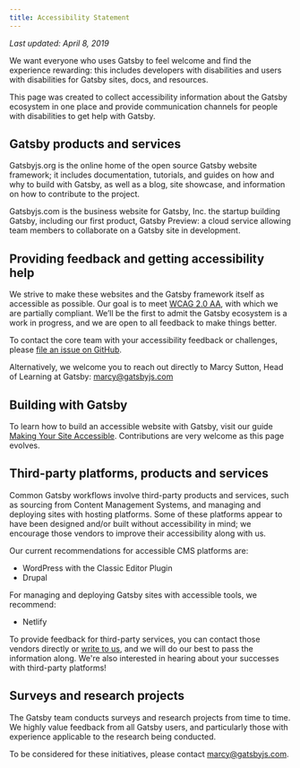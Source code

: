 ```yaml
---
title: Accessibility Statement
---
```


_Last updated: April 8, 2019_

We want everyone who uses Gatsby to feel welcome and find the experience rewarding: this includes developers with disabilities and users with disabilities for Gatsby sites, docs, and resources.

This page was created to collect accessibility information about the Gatsby ecosystem in one place and provide communication channels for people with disabilities to get help with Gatsby.

## Gatsby products and services

Gatsbyjs.org is the online home of the open source Gatsby website framework; it includes documentation, tutorials, and guides on how and why to build with Gatsby, as well as a blog, site showcase, and information on how to contribute to the project.

Gatsbyjs.com is the business website for Gatsby, Inc. the startup building Gatsby, including our first product, Gatsby Preview: a cloud service allowing team members to collaborate on a Gatsby site in development.

## Providing feedback and getting accessibility help

We strive to make these websites and the Gatsby framework itself as accessible as possible. Our goal is to meet [WCAG 2.0 AA](https://www.w3.org/TR/WCAG20/), with which we are partially compliant. We’ll be the first to admit the Gatsby ecosystem is a work in progress, and we are open to all feedback to make things better.

To contact the core team with your accessibility feedback or challenges, please [file an issue on GitHub](https://github.com/gatsbyjs/gatsby/issues/new/choose).

Alternatively, we welcome you to reach out directly to Marcy Sutton, Head of Learning at Gatsby: [marcy@gatsbyjs.com](mailto:marcy@gatsbyjs.com)

## Building with Gatsby

To learn how to build an accessible website with Gatsby, visit our guide [Making Your Site Accessible](/docs/making-your-site-accessible/). Contributions are very welcome as this page evolves.

## Third-party platforms, products and services

Common Gatsby workflows involve third-party products and services, such as sourcing from Content Management Systems, and managing and deploying sites with hosting platforms. Some of these platforms appear to have been designed and/or built without accessibility in mind; we encourage those vendors to improve their accessibility along with us.

Our current recommendations for accessible CMS platforms are:

- WordPress with the Classic Editor Plugin
- Drupal

For managing and deploying Gatsby sites with accessible tools, we recommend:

- Netlify

To provide feedback for third-party services, you can contact those vendors directly or [write to us](mailto:marcy@gatsbyjs.com), and we will do our best to pass the information along. We're also interested in hearing about your successes with third-party platforms!

## Surveys and research projects

The Gatsby team conducts surveys and research projects from time to time. We highly value feedback from all Gatsby users, and particularly those with experience applicable to the research being conducted.

To be considered for these initiatives, please contact [marcy@gatsbyjs.com](mailto:marcy@gatsbyjs.com).
